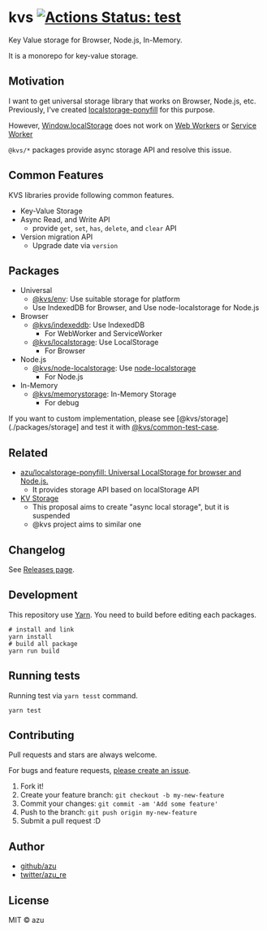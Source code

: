 # kvs [![Actions Status: test](https://github.com/azu/kvs/workflows/test/badge.svg)](https://github.com/azu/kvs/actions?query=workflow%3A"test")

Key Value storage for Browser, Node.js, In-Memory.

It is a monorepo for key-value storage.

## Motivation

I want to get universal storage library that works on Browser, Node.js, etc.
Previously, I've created [localstorage-ponyfill](https://github.com/azu/localstorage-ponyfill) for this purpose.

However, [Window.localStorage](https://developer.mozilla.org/docs/Web/API/Window/localStorage) does not work on [Web Workers](https://developer.mozilla.org/docs/Web/API/Web_Workers_API) or [Service Worker](https://developer.mozilla.org/docs/Web/API/Service_Worker_API)

`@kvs/*` packages provide async storage API and resolve this issue.

## Common Features

KVS libraries provide following common features.

- Key-Value Storage
- Async Read, and Write API
    - provide `get`, `set`, `has`, `delete`, and `clear` API
- Version migration API
    - Upgrade date via `version`

## Packages

- Universal
    - [@kvs/env](./packages/env): Use suitable storage for platform
    - Use IndexedDB for Browser, and Use node-localstorage for Node.js
- Browser
    - [@kvs/indexeddb](./packages/indexeddb): Use IndexedDB
        - For WebWorker and ServiceWorker
    - [@kvs/localstorage](./packages/localstorage): Use LocalStorage
        - For Browser
- Node.js
    - [@kvs/node-localstorage](./packages/node-localstorage): Use [node-localstorage](https://github.com/lmaccherone/node-localstorage)
        - For Node.js
- In-Memory
    - [@kvs/memorystorage](./packages/memorystorage): In-Memory Storage
        - For debug

If you want to custom implementation, please see [@kvs/storage](./packages/storage] and test it with [@kvs/common-test-case](./packages/common-test-case).

## Related

- [azu/localstorage-ponyfill: Universal LocalStorage for browser and Node.js.](https://github.com/azu/localstorage-ponyfill)
    - It provides storage API based on localStorage API
- [KV Storage](https://github.com/WICG/kv-storage)
    - This proposal aims to create "async local storage", but it is suspended
    - @kvs project aims to similar one

## Changelog

See [Releases page](https://github.com/azu/kv/releases).

## Development

This repository use [Yarn](https://classic.yarnpkg.com/).
You need to build before editing each packages.

    # install and link
    yarn install
    # build all package
    yarn run build

## Running tests

Running test via `yarn tesst` command.


    yarn test

## Contributing

Pull requests and stars are always welcome.

For bugs and feature requests, [please create an issue](https://github.com/azu/kv/issues).

1. Fork it!
2. Create your feature branch: `git checkout -b my-new-feature`
3. Commit your changes: `git commit -am 'Add some feature'`
4. Push to the branch: `git push origin my-new-feature`
5. Submit a pull request :D

## Author

- [github/azu](https://github.com/azu)
- [twitter/azu_re](https://twitter.com/azu_re)

## License

MIT © azu
